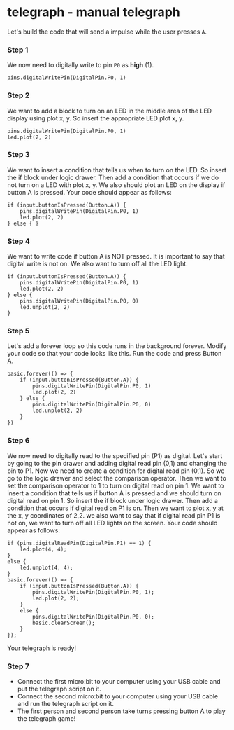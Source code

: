 # telegraph - manual telegraph 

Let's build the code that will send a impulse while the user presses ``A``.

### Step 1

We now need to digitally write to pin ``P0`` as **high** (1). 

```blocks
pins.digitalWritePin(DigitalPin.P0, 1)
```

### Step 2

We want to add a block to turn on an LED in the middle area of the LED display using plot x, y. 
So insert the appropriate LED plot x, y. 

```blocks
pins.digitalWritePin(DigitalPin.P0, 1)
led.plot(2, 2)
```

### Step 3

We want to insert a condition that tells us when to turn on the LED. So insert the if block under logic drawer. 
Then add a condition that occurs if we do not turn on a LED with plot x, y. We also should plot an LED on the display if button A is pressed. Your code should appear as follows:

```blocks
if (input.buttonIsPressed(Button.A)) {
    pins.digitalWritePin(DigitalPin.P0, 1)
    led.plot(2, 2)
} else { }
```


### Step 4

We want to write code if button A is NOT pressed. It is important to say that digital write is not on. We also want to turn off all the LED light.

```blocks
if (input.buttonIsPressed(Button.A)) {
    pins.digitalWritePin(DigitalPin.P0, 1)
    led.plot(2, 2)
} else {
    pins.digitalWritePin(DigitalPin.P0, 0)
    led.unplot(2, 2)
}
```

### Step 5

Let's add a forever loop so this code runs in the background forever. Modify your code so that your code looks like this. Run the code and press Button A. 

```blocks
basic.forever(() => {
    if (input.buttonIsPressed(Button.A)) {
        pins.digitalWritePin(DigitalPin.P0, 1)
        led.plot(2, 2)
    } else {
        pins.digitalWritePin(DigitalPin.P0, 0)
        led.unplot(2, 2)
    }
})
```

### Step 6

We now need to digitally read to the specified pin (P1) as digital. Let's start by going to the pin drawer and adding digital read pin (0,1) and changing the pin to P1. Now we need to create a condition for digital read pin (0,1). So we go to the logic drawer and select the comparison operator. Then we want to set the comparison operator to 1 to turn on digital read on pin 1. We want to insert a condition that tells us if button A is pressed and we should turn on digital read on pin 1. So insert the if block under logic drawer. Then add a condition that occurs if digital read on P1 is on. Then we want to plot x, y at the x, y coordinates of 2,2. we also want to say that if digital read pin P1 is not on, we want to turn off all LED lights on the screen. Your code should appear as follows:

```blocks
if (pins.digitalReadPin(DigitalPin.P1) == 1) {
    led.plot(4, 4);
}
else {
    led.unplot(4, 4);
}
basic.forever(() => {
    if (input.buttonIsPressed(Button.A)) {
        pins.digitalWritePin(DigitalPin.P0, 1);
        led.plot(2, 2);
    }
    else {
        pins.digitalWritePin(DigitalPin.P0, 0);
        basic.clearScreen();
    }
});
```

Your telegraph is ready!

### Step 7

* Connect the first micro:bit to your computer using your USB cable and put the telegraph script on it.
* Connect the second micro:bit to your computer using your USB cable and run the telegraph script on it.
* The first person and second person take turns pressing button A to play the telegraph game!
